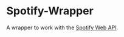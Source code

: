 # Spotify-Wrapper

A wrapper to work with the [Spotify Web API](https://developer.spotify.com/web-api/).
